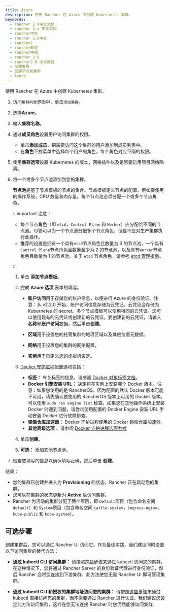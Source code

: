```yaml
---
title: Azure
description: 使用 Rancher 在 Azure 中创建 Kubernetes 集群。
keywords:
  - rancher 2.0中文文档
  - rancher 2.x 中文文档
  - rancher中文
  - rancher 2.0中文
  - rancher2
  - rancher教程
  - rancher中国
  - rancher 2.0
  - rancher2.0 中文教程
  - 创建集群
  - 创建节点和集群
  - Azure
---
```


使用 Rancher 在 Azure 中创建 Kubernetes 集群。

1.  访问`集群列表`界面中，单击`添加集群`。

2.  选择**Azure**。

3.  输入**集群名称**。

4.  通过**成员角色**设置用户访问集群的权限。

    - 单击**添加成员**，把需要访问这个集群的用户添加到成员列表中。
    - 在**角色**下拉菜单中选择每个用户的角色，每个角色对应不同的权限。

5.  使用**集群选项**设置 Kubernetes 的版本，网络插件以及是否要启用项目网络隔离。

6.  将一个或多个节点池添加到您的集群。

    **节点池**是基于节点模板的节点的集合。节点模板定义节点的配置，例如要使用的操作系统，CPU 数量和内存量。每个节点池必须分配一个或多个节点角色。

    :::important 注意：

    - 每个节点角色（即 `etcd`，`Control Plane` 和 `Worker`）应分配给不同的节点池。尽管可以为一个节点池分配多个节点角色，但是不应对生产集群执行此操作。
    - 推荐的设置是拥有一个具有`etcd`节点角色且数量为 3 的节点池，一个具有`Control Plane`节点角色且数量至少为 2 的节点池，以及具有`Worker`节点角色且数量为 1 的节点池。关于 `etcd` 节点角色，请参考 [etcd 管理指南](https://etcd.io/#optimal-cluster-size)。

    :::

    1. 单击 **添加节点模板**。

    2. 完成 **Azure 选项** 表单的填写。

       - **账户访问**用于存储您的账户信息，以便进行 Azure 的身份验证。注意：从 v2.2.0 开始，账户访问信息存储为云凭证。云凭证会存储为 Kubernetes 的 secret。多个节点模板可以使用相同的云凭证。您可以使用现有的云凭证或创建新的云凭证。要创建新的云凭证，请输入**名称**和**账户访问**数据，然后单击**创建**。

       - **区域**用于设置您的托管集群的地理区域以及其他位置元数据。

       - **网络**用于设置您的集群的网络配置。

       - **实例**用于自定义您的虚拟机设定。

    3. [Docker 守护进程](https://docs.docker.com/engine/docker-overview/#the-docker-daemon)配置选项包括：

       - **标签：** 有关标签的信息，请参阅 [Docker 对象标签文档](https://docs.docker.com/config/labels-custom-metadata/)。
       - **Docker 引擎安装 URL：** 决定将在实例上安装哪个 Docker 版本。注意：如果您使用的是 RancherOS，因为配置的默认 Docker 版本可能不可用，请先确认要使用的 RancherOS 版本上可用的 Docker 版本。可以使用 `sudo ros engine list` 检查。如果您在其他操作系统上安装 Docker 时遇到问题，请尝试使用配置的 Docker Engine 安装 URL 手动安装 Docker 进行故障排查。
       - **镜像仓库加速器：** Docker 守护进程使用的 Docker 镜像仓库加速器。
       - **其他高级选项：** 请参阅 [Docker 守护进程选项参考](https://docs.docker.com/engine/reference/commandline/dockerd/)

    4. 单击**创建**。

    5. **可选：** 添加其他节点池。

7.  检查您填写的信息以确保填写正确，然后单击 **创建**。

结果：

- 您的集群已创建并进入为 **Provisioning** 的状态，Rancher 正在启动您的集群。
- 您可以在集群的状态更新为 **Active** 后访问集群。
- Rancher 为活动的集群分配了两个项目，即 `Default`项目（包含命名空间 `default`）和 `System`项目（包含命名空间 `cattle-system`，`ingress-nginx`，`kube-public` 和 `kube-system`）。

## 可选步骤

创建集群后，您可以通过 Rancher UI 访问它。作为最佳实践，我们建议同时设置以下访问集群的替代方法：

- **通过 kubectl CLI 访问集群：** 请按照[这些步骤](/docs/rancher2/cluster-admin/cluster-access/kubectl/_index)来通过 kubectl 访问您的集群。在这种情况下，您将通过 Rancher Server 的身份验证代理进行身份验证，然后 Rancher 会将您连接到下游集群。此方法使您无需 Rancher UI 即可管理集群。

- **通过 kubectl CLI 和授权的集群地址访问您的集群：** 请按照[这些步骤](/docs/rancher2/rancher2/cluster-admin/cluster-access/kubectl/_index)来通过 kubectl 直接访问您的集群，而不需要通过 Rancher 进行认证。我们建议您设定此方法访问集群，这样在您无法连接 Rancher 时您仍然能够访问集群。

